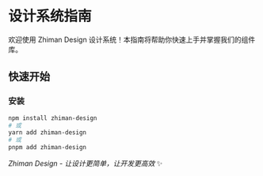 # 设计系统指南

欢迎使用 Zhiman Design 设计系统！本指南将帮助你快速上手并掌握我们的组件库。

## 快速开始

### 安装

```bash
npm install zhiman-design
# 或
yarn add zhiman-design
# 或
pnpm add zhiman-design
```


*Zhiman Design - 让设计更简单，让开发更高效* ✨
